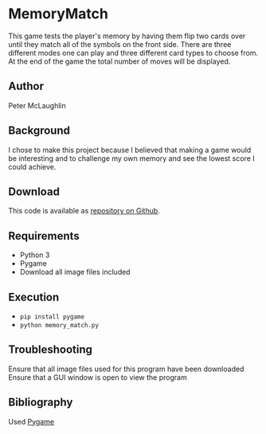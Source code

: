 # MemoryMatch
This game tests the player's memory by having them flip two cards over until they match all of the symbols on the front side.
There are three different modes one can play and three different card types to choose from.
At the end of the game the total number of moves will be displayed.

## Author
Peter McLaughlin

## Background
I chose to make this project because I believed that making a game would be interesting and to challenge my
own memory and see the lowest score I could achieve.

## Download
This code is available as [repository on Github](https://www.github.com/pmclaughlin2024).

## Requirements
* Python 3
* Pygame
* Download all image files included

## Execution
* `pip install pygame`
* `python memory_match.py`

## Troubleshooting
Ensure that all image files used for this program have been downloaded
Ensure that a GUI window is open to view the program

## Bibliography
Used [Pygame](https://www.pygame.org/news)
